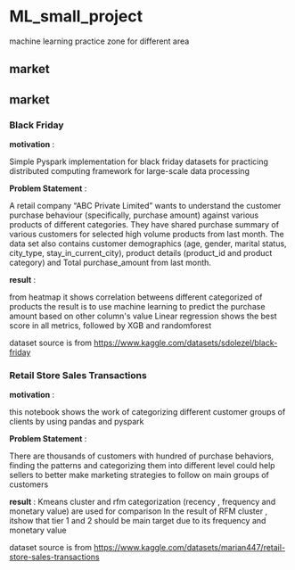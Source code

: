 # ML_small_project
machine learning practice zone for different area
## market

## market
### Black Friday 
**motivation** :

Simple Pyspark implementation for black friday datasets for practicing distributed computing framework 
for large-scale data processing

**Problem Statement** : 

A retail company “ABC Private Limited” wants to understand the customer purchase behaviour (specifically, purchase amount) 
against various products of different categories. They have shared purchase summary of various customers for selected high 
volume products from last month. The data set also contains customer demographics (age, gender, marital status, city_type, 
stay_in_current_city), product details (product_id and product category) and Total purchase_amount from last month.

**result** :

from heatmap it shows correlation betweens different categorized of products
the result is to use machine learning to predict the purchase amount based on other column's value
Linear regression shows the best score in all metrics, followed by XGB and randomforest

dataset source is from https://www.kaggle.com/datasets/sdolezel/black-friday

### Retail Store Sales Transactions
**motivation** :

this notebook shows the work of categorizing different customer groups of clients by using pandas and pyspark

**Problem Statement** : 

There are thousands of customers with hundred of purchase behaviors, finding the patterns and categorizing them into
different level could help sellers to better make marketing strategies to follow on main groups of customers

**result** :
Kmeans cluster and rfm categorization (recency , frequency and monetary value) are used for comparison
In the result of RFM cluster , itshow that tier 1 and 2 should be main target due to its frequency and monetary value

dataset source is from https://www.kaggle.com/datasets/marian447/retail-store-sales-transactions
